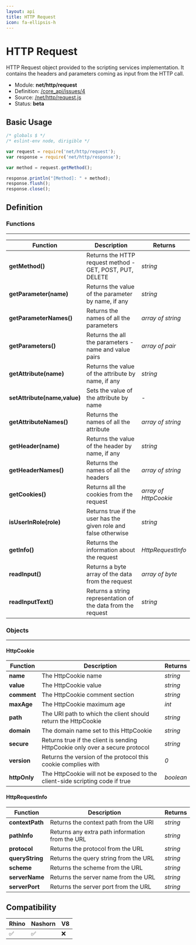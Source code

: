 ```yaml
---
layout: api
title: HTTP Request
icon: fa-ellipsis-h
---
```


HTTP Request
===

HTTP Request object provided to the scripting services implementation. It contains the headers and parameters coming as input from the HTTP call.

- Module: **net/http/request**
- Definition: [/core_api/issues/4](https://github.com/dirigiblelabs/core_api/issues/4)
- Source: [/net/http/request.js](https://github.com/dirigiblelabs/core_api/blob/master/core_api/ScriptingServices/net/http/request.js)
- Status: **beta**

Basic Usage
---

```javascript
/* globals $ */
/* eslint-env node, dirigible */

var request = require('net/http/request');
var response = require('net/http/response');

var method = request.getMethod();

response.println("[Method]: " + method);
response.flush();
response.close();
```



Definition
---

### Functions

---

Function     | Description | Returns
------------ | ----------- | --------
**getMethod()**   | Returns the HTTP request method - GET, POST, PUT, DELETE | *string*
**getParameter(name)**   | Returns the value of the parameter by name, if any | *string*
**getParameterNames()**   | Returns the names of all the parameters | *array of string*
**getParameters()**   | Returns the all the parameters - name and value pairs | *array of pair*
**getAttribute(name)**   | Returns the value of the attribute by name, if any | *string*
**setAttribute(name,value)**   | Sets the value of the attribute by name | -
**getAttributeNames()**   | Returns the names of all the attribute | *array of string*
**getHeader(name)**   | Returns the value of the header by name, if any | *string*
**getHeaderNames()**   | Returns the names of all the headers | *array of string*
**getCookies()**   | Returns all the cookies from the request | *array of HttpCookie*
**isUserInRole(role)**   | Returns true if the user has the given role and false otherwise | *string*
**getInfo()**   | Returns the information about the request | *HttpRequestInfo*
**readInput()**   | Returns a byte array of the data from the request | *array of byte*
**readInputText()**   | Returns a string representation of the data from the request | *string*




### Objects

---

#### HttpCookie


Function     | Description | Returns
------------ | ----------- | --------
**name**   | The HttpCookie name | *string*
**value**   | The HttpCookie value | *string*
**comment**   | The HttpCookie comment section | *string*
**maxAge**   | The HttpCookie maximum age | *int*
**path**   | The URI path to which the client should return the HttpCookie | *string*
**domain**   | The domain name set to this HttpCookie | *string*
**secure**   | Returns true if the client is sending HttpCookie only over a secure protocol | *string*
**version**   | Returns the version of the protocol this cookie complies with | *0*
**httpOnly**   | The HttpCookie will not be exposed to the client-side scripting code if true | *boolean*


#### HttpRequestInfo


Function     | Description | Returns
------------ | ----------- | --------
**contextPath**   | Returns the context path from the URI | *string*
**pathInfo**   | Returns any extra path information from the URL | *string*
**protocol**   | Returns the protocol from the URL | *string*
**queryString**   | Returns the query string from the URL | *string*
**scheme**   | Returns the scheme from the URL | *string*
**serverName**   | Returns the server name from the URL | *string*
**serverPort**   | Returns the server port from the URL | *string*




Compatibility
---

Rhino | Nashorn | V8
----- | ------- | --------
 ✅  | ✅  | ❌


